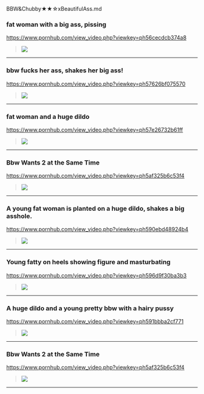 BBW&Chubby★★☆xBeautifulAss.md
### fat woman with a big ass, pissing
https://www.pornhub.com/view_video.php?viewkey=ph56cecdcb374a8
>![](https://di.phncdn.com/videos/201602/25/69544731/original/(m=ecuKGgaaaa)(mh=Tx26pEGoK5vgZXu4)4.jpg)
---
### bbw fucks her ass, shakes her big ass!
https://www.pornhub.com/view_video.php?viewkey=ph57626bf075570
>![](https://ci.phncdn.com/videos/201606/16/79711141/original/(m=ecuKGgaaayrGbid)(mh=iK19jZnQbUq3X3rx)13.jpg)
---
### fat woman and a huge dildo
https://www.pornhub.com/view_video.php?viewkey=ph57e26732b61ff
>![](https://ci.phncdn.com/videos/201609/21/90214081/thumbs_20/(m=ecuKGgaaayrGbid)(mh=2Ir7nNIIHqkpmuS9)11.jpg)
---
### Bbw Wants 2 at the Same Time
https://www.pornhub.com/view_video.php?viewkey=ph5af325b6c53f4
>![](https://ci.phncdn.com/videos/201805/10/165487111/original/(m=ecuKGgaaaa)(mh=tHzHPzuf6R0uSADZ)13.jpg)
---
### A young fat woman is planted on a huge dildo, shakes a big asshole. 
https://www.pornhub.com/view_video.php?viewkey=ph590ebd48924b4
>![](https://ci.phncdn.com/videos/201705/07/115617571/original/(m=ecuKGgaaayrGbid)(mh=dM23CbKnSI5-eHMY)12.jpg)
---
### Young fatty on heels showing figure and masturbating
https://www.pornhub.com/view_video.php?viewkey=ph596d9f30ba3b3
>![](https://ci.phncdn.com/videos/201707/18/124896441/thumbs_15/(m=ecuKGgaaayrGbid)(mh=cg_bvVAXl64lUXke)16.jpg)
---
### A huge dildo and a young pretty bbw with a hairy pussy
https://www.pornhub.com/view_video.php?viewkey=ph591bbba2cf771
>![](https://ci.phncdn.com/videos/201705/17/116748571/original/(m=ecuKGgaaayrGbid)(mh=ueToiPKtFcR5XF6_)7.jpg)
---
### Bbw Wants 2 at the Same Time
https://www.pornhub.com/view_video.php?viewkey=ph5af325b6c53f4
>![](https://ci.phncdn.com/videos/201805/10/165487111/original/(m=ecuKGgaaaa)(mh=tHzHPzuf6R0uSADZ)13.jpg)
---
